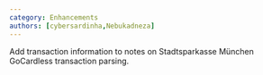 ```yaml
---
category: Enhancements
authors: [cybersardinha,Nebukadneza]
---
```


Add transaction information to notes on Stadtsparkasse München GoCardless transaction parsing. 
